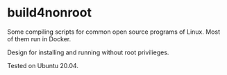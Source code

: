 # build4nonroot
Some compiling scripts for common open source programs of Linux. Most of them run in Docker.

Design for installing and running without root privilieges.

Tested on Ubuntu 20.04.

